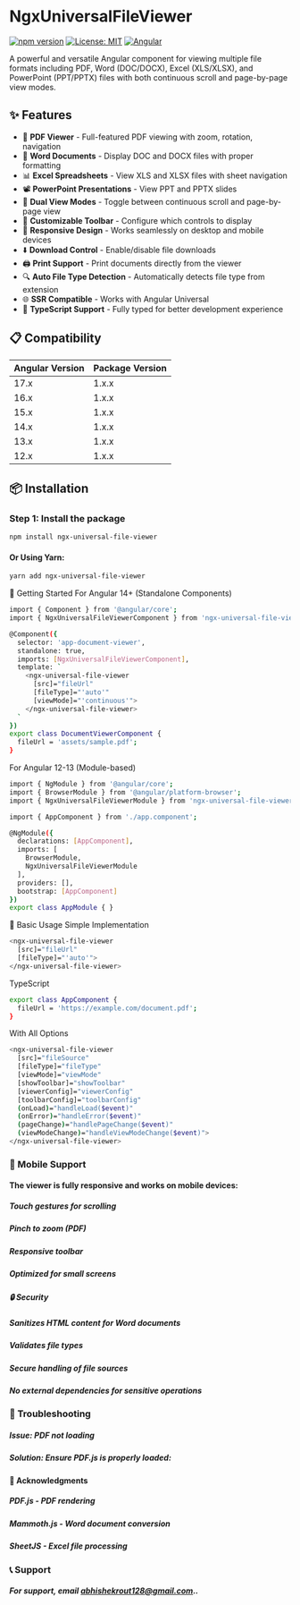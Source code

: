 
# NgxUniversalFileViewer

[![npm version](https://badge.fury.io/js/ngx-universal-file-viewer.svg)](https://www.npmjs.com/package/ngx-universal-file-viewer)
[![License: MIT](https://img.shields.io/badge/License-MIT-yellow.svg)](https://opensource.org/licenses/MIT)
[![Angular](https://img.shields.io/badge/Angular-12%2B-red)](https://angular.io/)

A powerful and versatile Angular component for viewing multiple file formats including PDF, Word (DOC/DOCX), Excel (XLS/XLSX), and PowerPoint (PPT/PPTX) files with both continuous scroll and page-by-page view modes.

## ✨ Features

- 📄 **PDF Viewer** - Full-featured PDF viewing with zoom, rotation, navigation
- 📝 **Word Documents** - Display DOC and DOCX files with proper formatting
- 📊 **Excel Spreadsheets** - View XLS and XLSX files with sheet navigation
- 📽️ **PowerPoint Presentations** - View PPT and PPTX slides
- 🔄 **Dual View Modes** - Toggle between continuous scroll and page-by-page view
- 🎨 **Customizable Toolbar** - Configure which controls to display
- 📱 **Responsive Design** - Works seamlessly on desktop and mobile devices
- ⬇️ **Download Control** - Enable/disable file downloads
- 🖨️ **Print Support** - Print documents directly from the viewer
- 🔍 **Auto File Type Detection** - Automatically detects file type from extension
- 🌐 **SSR Compatible** - Works with Angular Universal
- 💪 **TypeScript Support** - Fully typed for better development experience

## 📋 Compatibility

| Angular Version | Package Version |
|----------------|-----------------|
| 17.x           | 1.x.x          |
| 16.x           | 1.x.x          |
| 15.x           | 1.x.x          |
| 14.x           | 1.x.x          |
| 13.x           | 1.x.x          |
| 12.x           | 1.x.x          |

## 📦 Installation

### Step 1: Install the package

```bash
npm install ngx-universal-file-viewer
```

#### Or Using Yarn:
```bash
yarn add ngx-universal-file-viewer
```

🚀 Getting Started
For Angular 14+ (Standalone Components)

```bash
import { Component } from '@angular/core';
import { NgxUniversalFileViewerComponent } from 'ngx-universal-file-viewer';

@Component({
  selector: 'app-document-viewer',
  standalone: true,
  imports: [NgxUniversalFileViewerComponent],
  template: `
    <ngx-universal-file-viewer
      [src]="fileUrl"
      [fileType]="'auto'"
      [viewMode]="'continuous'">
    </ngx-universal-file-viewer>
  `
})
export class DocumentViewerComponent {
  fileUrl = 'assets/sample.pdf';
}
```
For Angular 12-13 (Module-based)
```bash 
import { NgModule } from '@angular/core';
import { BrowserModule } from '@angular/platform-browser';
import { NgxUniversalFileViewerModule } from 'ngx-universal-file-viewer';

import { AppComponent } from './app.component';

@NgModule({
  declarations: [AppComponent],
  imports: [
    BrowserModule,
    NgxUniversalFileViewerModule
  ],
  providers: [],
  bootstrap: [AppComponent]
})
export class AppModule { }
```
📖 Basic Usage
Simple Implementation
```bash
<ngx-universal-file-viewer
  [src]="fileUrl"
  [fileType]="'auto'">
</ngx-universal-file-viewer>
```
TypeScript
```bash
export class AppComponent {
  fileUrl = 'https://example.com/document.pdf';
}
```
With All Options
```bash
<ngx-universal-file-viewer
  [src]="fileSource"
  [fileType]="fileType"
  [viewMode]="viewMode"
  [showToolbar]="showToolbar"
  [viewerConfig]="viewerConfig"
  [toolbarConfig]="toolbarConfig"
  (onLoad)="handleLoad($event)"
  (onError)="handleError($event)"
  (pageChange)="handlePageChange($event)"
  (viewModeChange)="handleViewModeChange($event)">
</ngx-universal-file-viewer>
```

### 📱 Mobile Support
#### The viewer is fully responsive and works on mobile devices:

##### Touch gestures for scrolling
##### Pinch to zoom (PDF)
##### Responsive toolbar
##### Optimized for small screens
##### 🔒 Security
##### Sanitizes HTML content for Word documents
##### Validates file types
##### Secure handling of file sources
##### No external dependencies for sensitive operations


### 🐛 Troubleshooting
##### Issue: PDF not loading
##### Solution: Ensure PDF.js is properly loaded:




#### 🙏 Acknowledgments
##### PDF.js - PDF rendering
##### Mammoth.js - Word document conversion
##### SheetJS - Excel file processing



### 📞 Support
##### For support, email abhishekrout128@gmail.com..

